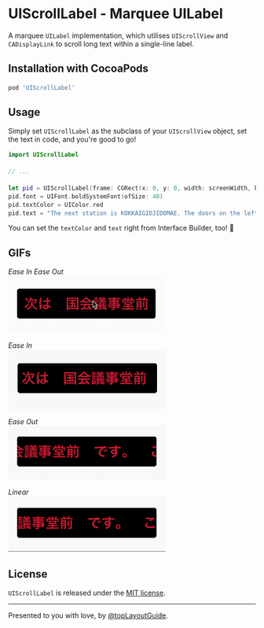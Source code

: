 UIScrollLabel - Marquee UILabel
===============================

A marquee `UILabel` implementation, which utilises `UIScrollView` and `CADisplayLink` to scroll long text within a single-line label. 

## Installation with CocoaPods

```ruby
pod 'UIScrollLabel'
```

## Usage

Simply set `UIScrollLabel` as the subclass of your `UIScrollView` object, set the text in code, and you're good to go!

```swift
import UIScrollLabel

// ...

let pid = UIScrollLabel(frame: CGRect(x: 0, y: 0, width: screenWidth, height: 60))
pid.font = UIFont.boldSystemFont(ofSize: 40)
pid.textColor = UIColor.red
pid.text = "The next station is KOKKAIGIDJIDOMAE. The doors on the left-hand side will open."
```

You can set the `textColor` and `text` right from Interface Builder, too! :tada:

## GIFs

_Ease In Ease Out_<br/>
<img src="https://github.com/topLayoutGuide/UIScrollLabel/blob/master/GIFs/pid_eio.gif"/>

_Ease In_<br/>
<img src="https://github.com/topLayoutGuide/UIScrollLabel/blob/master/GIFs/pid_ei.gif"/>

_Ease Out_<br/>
<img src="https://github.com/topLayoutGuide/UIScrollLabel/blob/master/GIFs/pid_eo.gif"/>

_Linear_<br/>
<img src="https://github.com/topLayoutGuide/UIScrollLabel/blob/master/GIFs/pid_l.gif"/>

## License

`UIScrollLabel` is released under the [MIT license](https://github.com/topLayoutGuide/UIScrollLabel/blob/master/LICENSE).

---

Presented to you with love, by [@topLayoutGuide](https://twitter.com/topLayoutGuide).
